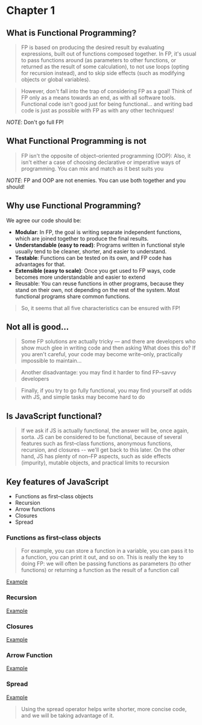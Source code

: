 # Chapter 1
## What is Functional Programming?
> FP is based on producing the desired result by evaluating expressions, built out
of functions composed together. In FP, it's usual to pass functions around (as parameters to
other functions, or returned as the result of some calculation), to not use loops (opting for
recursion instead), and to skip side effects (such as modifying objects or global variables).

>However, don't fall
into the trap of considering FP as a goal! Think of FP only as a means towards an end, as
with all software tools. Functional code isn't good just for being functional... and writing
bad code is just as possible with FP as with any other techniques!

*NOTE*: Don't go full FP!

## What Functional Programming is not
> FP isn't the opposite of object–oriented programming (OOP): Also, it isn't either
a case of choosing declarative or imperative ways of programming. You can mix
and match as it best suits you

*NOTE*: FP and OOP are not enemies. You can use both together and you should!

## Why use Functional Programming?
We agree our code should be:
- **Modular**: In FP, the goal is writing separate independent functions, which are joined
together to produce the final results.
- **Understandable (easy to read)**: Programs written in functional style usually tend to be cleaner, shorter, and easier to understand.
- **Testable**: Functions can be tested on its own, and FP code has advantages for that.
- **Extensible (easy to scale)**: Once you get used to FP ways, code becomes more understandable and easier to extend
- Reusable: You can reuse functions in other programs, because they stand on their own, not depending on the rest of the system. Most functional programs share common functions.

> So, it seems that all five characteristics can be ensured with FP!

## Not all is good...
> Some FP solutions are actually tricky — and there are
developers who show much glee in writing code and then asking What does this do? If you
aren't careful, your code may become write–only, practically impossible to maintain...

> Another disadvantage: you may find it harder to find FP–savvy developers

> Finally, if you try to go fully functional, you may find yourself at odds with JS, and simple tasks may become hard to do

## Is JavaScript functional?
>If we ask if JS is actually functional, the answer will be, once again, sorta. JS can be
considered to be functional, because of several features such as first–class functions,
anonymous functions, recursion, and closures -- we'll get back to this later. On the other
hand, JS has plenty of non–FP aspects, such as side effects (impurity), mutable objects, and
practical limits to recursion

## Key features of JavaScript
- Functions as first–class objects
- Recursion
- Arrow functions
- Closures
- Spread
### Functions as first–class objects
> For example, you can store a function in a variable, you can pass it to a function, you can print it out, and so on. This is really the key to doing FP: we will often be passing functions as parameters (to other functions) or returning a function as the result of a function call

[Example](https://github.com/Andrew4d3/fp-js-kereki/blob/master/chapter-1/firstclass.js)
### Recursion
[Example](https://github.com/Andrew4d3/fp-js-kereki/blob/master/chapter-1/recursion.js)
### Closures
[Example](https://github.com/Andrew4d3/fp-js-kereki/blob/master/chapter-1/closures.js)
### Arrow Function
[Example](https://github.com/Andrew4d3/fp-js-kereki/blob/master/chapter-1/arrow.js)
### Spread
[Example](https://github.com/Andrew4d3/fp-js-kereki/blob/master/chapter-1/spread.js)
> Using the spread operator helps write shorter, more concise code, and we will be taking
advantage of it.
